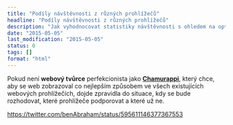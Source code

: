 ```yaml
---
title: "Podíly návštěvnosti z různých prohlížečů"
headline: "Podíly návštěvnosti z různých prohlížečů"
description: "Jak vyhodnocovat statistiky návštěvnosti s ohledem na optimalisaci pro různé prohlížeče a zařízení."
date: "2015-05-05"
last_modification: "2015-05-05"
status: 0
tags: []
format: "html"
---
```


<p>Pokud není <b>webový tvůrce</b> perfekcionista jako <a href="http://webylon.info"><b>Chamurappi</b></a>, který chce, aby se web zobrazoval co nejlepším způsobem ve všech existujících webových prohlížečích, dojde zpravidla do situace, kdy se bude rozhodovat, které prohlížeče podporovat a které už ne.</p>


https://twitter.com/benAbraham/status/595611146377367553